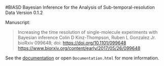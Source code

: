 #BIASD
Bayesian Inference for the Analysis of Sub-temporal-resolution Data
Version 0.1.2

Manuscript:
> Increasing the time resolution of single-molecule experiments with Bayesian inference
> Colin D Kinz-Thompson, Ruben L Gonzalez Jr.
> bioRxiv 099648; doi: https://doi.org/10.1101/099648
> https://www.biorxiv.org/content/early/2017/05/26/099648

See the [documentation](http://biasd.readthedocs.io/) or open `Documentation.html` for more information.
